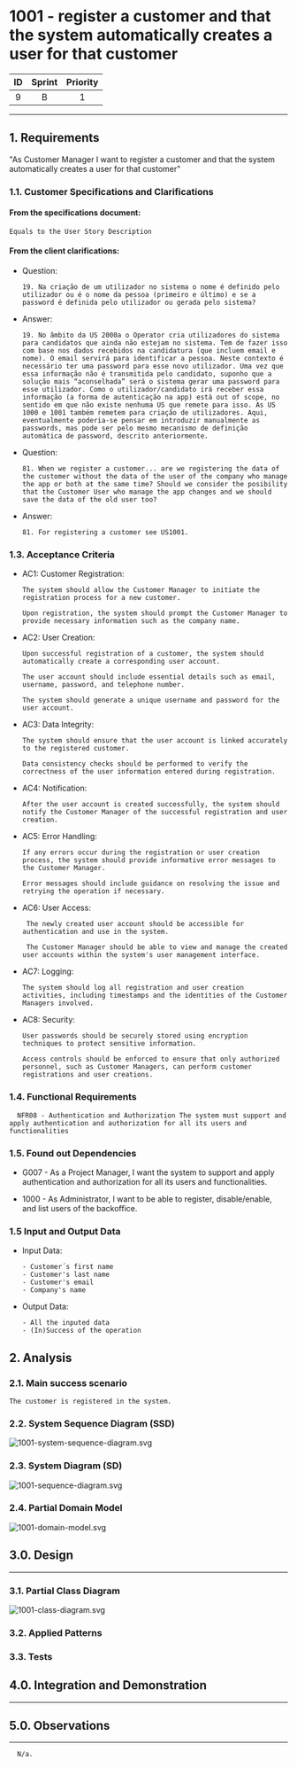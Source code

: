 # 1001 -  register a customer and that the system automatically creates a user for that customer

| **ID** | **Sprint** | **Priority** |
|:------:|:----------:|:------------:|
|   9    |     B      |      1       |

--------

## 1. Requirements

"As Customer Manager I want to register a customer and that the system automatically creates a user for that customer"

### 1.1. Customer Specifications and Clarifications

#### From the specifications document:

    Equals to the User Story Description

#### From the client clarifications:

* Question:

      19. Na criação de um utilizador no sistema o nome é definido pelo utilizador ou é o nome da pessoa (primeiro e último) e se a password é definida pelo utilizador ou gerada pelo sistema?

* Answer:

      19. No âmbito da US 2000a o Operator cria utilizadores do sistema para candidatos que ainda não estejam no sistema. Tem de fazer isso com base nos dados recebidos na candidatura (que incluem email e nome). O email servirá para identificar a pessoa. Neste contexto é necessário ter uma password para esse novo utilizador. Uma vez que essa informação não é transmitida pelo candidato, suponho que a solução mais “aconselhada” será o sistema gerar uma password para esse utilizador. Como o utilizador/candidato irá receber essa informação (a forma de autenticação na app) está out of scope, no sentido em que não existe nenhuma US que remete para isso. As US 1000 e 1001 também remetem para criação de utilizadores. Aqui, eventualmente poderia-se pensar em introduzir manualmente as passwords, mas pode ser pelo mesmo mecanismo de definição automática de password, descrito anteriormente.
  
* Question:

      81. When we register a customer... are we registering the data of the customer without the data of the user of the company who manage the app or both at the same time? Should we consider the posibility that the Customer User who manage the app changes and we should save the data of the old user too?
    
* Answer:

      81. For registering a customer see US1001.

### 1.3. Acceptance Criteria

* AC1: Customer Registration:

      The system should allow the Customer Manager to initiate the registration process for a new customer.
      
      Upon registration, the system should prompt the Customer Manager to provide necessary information such as the company name.
  
* AC2: User Creation:
  
      Upon successful registration of a customer, the system should automatically create a corresponding user account.
  
      The user account should include essential details such as email, username, password, and telephone number.
  
      The system should generate a unique username and password for the user account.

* AC3: Data Integrity:
  
      The system should ensure that the user account is linked accurately to the registered customer.

      Data consistency checks should be performed to verify the correctness of the user information entered during registration.
  
* AC4: Notification:

      After the user account is created successfully, the system should notify the Customer Manager of the successful registration and user creation.
  
* AC5: Error Handling:

      If any errors occur during the registration or user creation process, the system should provide informative error messages to the Customer Manager.
  
      Error messages should include guidance on resolving the issue and retrying the operation if necessary.
  
* AC6: User Access:

       The newly created user account should be accessible for authentication and use in the system.

       The Customer Manager should be able to view and manage the created user accounts within the system's user management interface.
  
* AC7: Logging:

      The system should log all registration and user creation activities, including timestamps and the identities of the Customer Managers involved.
  
* AC8: Security:

      User passwords should be securely stored using encryption techniques to protect sensitive information.

      Access controls should be enforced to ensure that only authorized personnel, such as Customer Managers, can perform customer registrations and user creations.

### 1.4. Functional Requirements

      NFR08 - Authentication and Authorization The system must support and apply authentication and authorization for all its users and functionalities

### 1.5. Found out Dependencies

* G007 - As a Project Manager, I want the system to support and apply authentication and authorization for all its users and functionalities.

* 1000 - As Administrator, I want to be able to register, disable/enable, and list users of the backoffice.

### 1.5 Input and Output Data

* Input Data:

      - Customer´s first name
      - Customer's last name
      - Customer's email
      - Company's name

* Output Data:

      - All the inputed data
      - (In)Success of the operation

## 2. Analysis

### 2.1. Main success scenario

    The customer is registered in the system.

### 2.2. System Sequence Diagram (SSD)

![1001-system-sequence-diagram.svg](1001-system-sequence-diagram.svg)

### 2.3. System Diagram (SD)

![1001-sequence-diagram.svg](1001-sequence-diagram.svg)

### 2.4. Partial Domain Model

![1001-domain-model.svg](1001-domain-model.svg)


## 3.0. Design

----------------

### 3.1. Partial Class Diagram

![1001-class-diagram.svg](1001-class-diagram.svg)

### 3.2. Applied Patterns

### 3.3. Tests


## 4.0. Integration and Demonstration



------------------

## 5.0. Observations

------------------

      N/a.